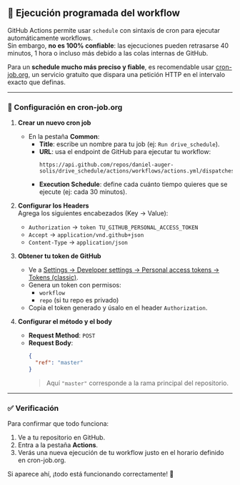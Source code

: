 ## 🚀 Ejecución programada del workflow

GitHub Actions permite usar `schedule` con sintaxis de cron para ejecutar automáticamente workflows.  
Sin embargo, **no es 100% confiable**: las ejecuciones pueden retrasarse 40 minutos, 1 hora o incluso más debido a las colas internas de GitHub.  

Para un **schedule mucho más preciso y fiable**, es recomendable usar [cron-job.org](https://cron-job.org), un servicio gratuito que dispara una petición HTTP en el intervalo exacto que definas.  

---

### 🔧 Configuración en cron-job.org

1. **Crear un nuevo cron job**  
   - En la pestaña **Common**:
     - **Title**: escribe un nombre para tu job (ej: `Run drive_schedule`).
     - **URL**: usa el endpoint de GitHub para ejecutar tu workflow:  
       ```
       https://api.github.com/repos/daniel-auger-solis/drive_schedule/actions/workflows/actions.yml/dispatches
       ```
     - **Execution Schedule**: define cada cuánto tiempo quieres que se ejecute (ej: cada 30 minutos).

2. **Configurar los Headers**  
   Agrega los siguientes encabezados (Key → Value):  
   - `Authorization` → `token TU_GITHUB_PERSONAL_ACCESS_TOKEN`  
   - `Accept` → `application/vnd.github+json`  
   - `Content-Type` → `application/json`

3. **Obtener tu token de GitHub**  
   - Ve a [Settings → Developer settings → Personal access tokens → Tokens (classic)](https://github.com/settings/tokens).  
   - Genera un token con permisos:
     - `workflow`
     - `repo` (si tu repo es privado)  
   - Copia el token generado y úsalo en el header `Authorization`.

4. **Configurar el método y el body**  
   - **Request Method**: `POST`  
   - **Request Body**:  
     ```json
     {
       "ref": "master"
     }
     ```
     > Aquí `"master"` corresponde a la rama principal del repositorio.

---

### ✅ Verificación

Para confirmar que todo funciona:  
1. Ve a tu repositorio en GitHub.  
2. Entra a la pestaña **Actions**.  
3. Verás una nueva ejecución de tu workflow justo en el horario definido en cron-job.org.  

Si aparece ahí, ¡todo está funcionando correctamente! 🎉
